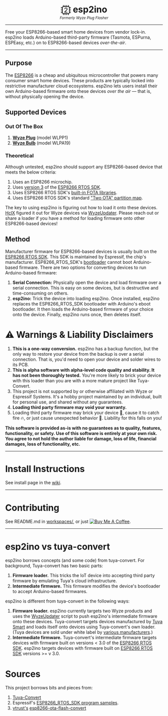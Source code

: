 <div align="center">
<h1 style="border-bottom:0; margin:0;"><img style="margin-bottom:-0.3em" src="resources/logo/favicon-io/favicon-32x32.png"> esp2ino</h1>
<small><em>Formerly Wyze Plug Flasher</em></small>
</div>

***

Free your ESP8266-based smart home devices from vendor lock-in. esp2ino loads Arduino-based third-party firmware (Tasmota, ESPurna, ESPEasy, etc.) on to ESP8266-based devices _over-the-air_.

***

## Purpose
The [ESP8266](https://www.espressif.com/en/products/socs/esp8266) is a cheap and ubiquitous microcontroller that powers many consumer smart home devices. These products are typically locked into restrictive manufacturer cloud ecosystems. esp2ino lets users install their own Arduino-based firmware onto these devices *over the air* — that is, without physically opening the device.
## Supported Devices
### Out Of The Box
1. [**Wyze Plug**](https://wyze.com/wyze-plug.html) (model WLPP1)
2. [**Wyze Bulb**](https://wyze.com/wyze-bulb.html) (model WLPA19)

### Theoretical
 Although untested, esp2ino should support any ESP8266-based device that meets the below criteria:
1. Uses an ESP8266 microchip.
2. Uses [version 3](https://docs.espressif.com/projects/esp8266-rtos-sdk/en/latest/api-guides/fota-from-old-new.html) of the [ESP8266 RTOS SDK](https://github.com/espressif/ESP8266_RTOS_SDK).
3. Uses ESP8266 RTOS SDK's [built-in FOTA libraries](https://github.com/espressif/ESP8266_RTOS_SDK/tree/master/examples/system/ota).
4. Uses ESP8266 RTOS SDK's standard ["Two OTA" partition map](https://docs.espressif.com/projects/esp8266-rtos-sdk/en/latest/api-guides/partition-tables.html).

The key to using esp2ino is figuring out how to load it onto these devices. [HclX](https://github.com/HclX) figured it out for Wyze devices via [WyzeUpdater](https://github.com/HclX/WyzeUpdater). Please reach out or share a loader if you have a method for loading firmware onto other ESP8266-based devices!

## Method
Manufacturer firmware for ESP8266-based devices is usually built on the [ESP8266 RTOS SDK](https://github.com/espressif/ESP8266_RTOS_SDK). This SDK is maintained by Espressif, the chip's manufacturer. ESP8266_RTOS_SDK's [bootloader](https://en.wikipedia.org/wiki/Bootloader) cannot boot Arduino-based firmware. There are two options for converting devices to run Arduino-based firmware:

1. **Serial Connection:** Physically open the device and load firmware over a serial connection. This is easy on some devices, but is destructive and time-consuming on others.
2. **esp2ino:** Trick the device into loading esp2ino. Once installed, esp2ino replaces the ESP8266_RTOS_SDK bootloader with Arduino's eboot bootloader. It then loads the Arduino-based firmware of your choice onto the device. Finally, esp2ino runs once, then deletes itself.

# ⚠️ Warnings & Liability Disclaimers
1. **This is a one-way conversion.** esp2ino has a backup function, but the only way to restore your device from the backup is over a serial connection. That is, you'd need to open your device and solder wires to its PCB.
2. **This is alpha software with alpha-level code quality and stability. It has not been thoroughly tested.** You're more likely to brick your device with this loader than you are with a more mature project like Tuya-Convert.
3. This project is not supported by or otherwise affiliated with Wyze or Espressif Systems. It's a hobby project maintained by an individual, built for personal use, and shared without any guarantees.
4. **Loading third party firmware may void your warranty.**
5. Loading third party firmware may brick your device 🧱, cause it to catch fire 🔥, or just cause unexpected behavior 🤪. Liability for this falls on you!

**This software is provided as-is with no guarantees as to quality, features, functionality, or safety. Use of this software is entirely at your own risk. You agree to not hold the author liable for damage, loss of life, financial damages, loss of functionality, etc.**

***

# Install Instructions

See install page in the [wiki](wiki).

***

# Contributing

See README.md in [workspaces/](tree/main/workspaces), or just  <a href="https://www.buymeacoffee.com/elahd" target="_blank"><img src="https://cdn.buymeacoffee.com/buttons/v2/default-yellow.png" alt="Buy Me A Coffee" style="height: 30px !important;width: 108.5 !important;" ></a>.

***

# esp2ino vs tuya-convert
esp2ino borrows concepts (and some code) from tuya-convert. For background, Tuya-convert has two basic parts:

1. **Firmware loader.** This tricks the IoT device into accepting third party firmware by emulating Tuya's cloud infrastructure.
2. **Intermediate firmware.** This firmware modifies the device's bootloader to accept Arduino-based firmwares.

esp2ino is different from tuya-convert in the following ways:

1. **Firmware loader.** esp2ino currently targets two Wyze products and uses the [WyzeUpdater](https://github.com/HclX/WyzeUpdater) script to push esp2ino's intermediate firmware onto these devices. Tuya-convert targets devices manufactured by [Tuya Smart](https://www.tuya.com/) and loads itself onto devices using Tuya-convert's own loader. (Tuya devices are sold under white label by [various manufacturers](https://www.google.com/search?q=site%3Atemplates.blakadder.com+tuya-convert).)
2. **Intermediate firmware.** Tuya-convert's intermediate firmware targets devices with firmware built on versions < 3.0 of the [ESP8266 RTOS SDK](https://github.com/espressif/ESP8266_RTOS_SDK). esp2ino targets devices with firmware built on [ESP8266 RTOS SDK](https://github.com/espressif/ESP8266_RTOS_SDK) versions >= v 3.0.

# Sources

This project borrows bits and pieces from:
1. [Tuya-Convert](https://github.com/ct-Open-Source/tuya-convert)
2. Espressif's [ESP8266_RTOS_SDK program samples](https://github.com/espressif/ESP8266_RTOS_SDK/tree/master/examples).
3. [vtrust's](https://www.vtrust.de) [esp8266-ota-flash-convert](https://github.com/vtrust-de/esp8266-ota-flash-convert)